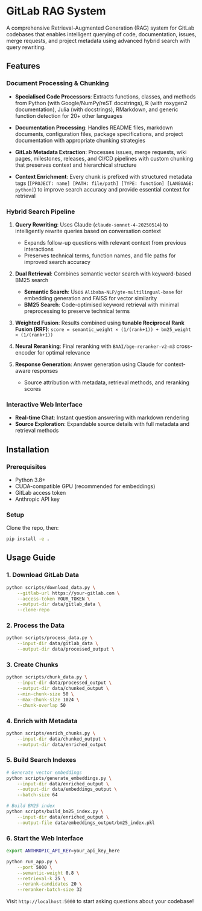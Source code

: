 # GitLab RAG System

A comprehensive Retrieval-Augmented Generation (RAG) system for GitLab codebases that enables intelligent querying of code, documentation, issues, merge requests, and project metadata using advanced hybrid search with query rewriting.

## Features

### **Document Processing & Chunking**

- **Specialised Code Processors**: Extracts functions, classes, and methods from Python (with Google/NumPy/reST docstrings), R (with roxygen2 documentation), Julia (with docstrings), RMarkdown, and generic function detection for 20+ other languages

- **Documentation Processing**: Handles README files, markdown documents, configuration files, package specifications, and project documentation with appropriate chunking strategies

- **GitLab Metadata Extraction**: Processes issues, merge requests, wiki pages, milestones, releases, and CI/CD pipelines with custom chunking that preserves context and hierarchical structure

- **Context Enrichment**: Every chunk is prefixed with structured metadata tags (`[PROJECT: name] [PATH: file/path] [TYPE: function] [LANGUAGE: python]`) to improve search accuracy and provide essential context for retrieval

### **Hybrid Search Pipeline**

1. **Query Rewriting**: Uses Claude (`claude-sonnet-4-20250514`) to intelligently rewrite queries based on conversation context
   - Expands follow-up questions with relevant context from previous interactions
   - Preserves technical terms, function names, and file paths for improved search accuracy

2. **Dual Retrieval**: Combines semantic vector search with keyword-based BM25 search
   - **Semantic Search**: Uses `Alibaba-NLP/gte-multilingual-base` for embedding generation and FAISS for vector similarity
   - **BM25 Search**: Code-optimised keyword retrieval with minimal preprocessing to preserve technical terms

3. **Weighted Fusion**: Results combined using **tunable Reciprocal Rank Fusion (RRF)**: `score = semantic_weight × (1/(rank+1)) + bm25_weight × (1/(rank+1))`

4. **Neural Reranking**: Final reranking with `BAAI/bge-reranker-v2-m3` cross-encoder for optimal relevance

5. **Response Generation**: Answer generation using Claude for context-aware responses
   - Source attribution with metadata, retrieval methods, and reranking scores

### **Interactive Web Interface**
- **Real-time Chat**: Instant question answering with markdown rendering
- **Source Exploration**: Expandable source details with full metadata and retrieval methods

## Installation

### Prerequisites
- Python 3.8+
- CUDA-compatible GPU (recommended for embeddings)
- GitLab access token
- Anthropic API key

### Setup
Clone the repo, then:
```bash
pip install -e .
```

## Usage Guide

### 1. Download GitLab Data
```bash
python scripts/download_data.py \
    --gitlab-url https://your-gitlab.com \
    --access-token YOUR_TOKEN \
    --output-dir data/gitlab_data \
    --clone-repo
```

### 2. Process the Data
```bash
python scripts/process_data.py \
    --input-dir data/gitlab_data \
    --output-dir data/processed_output \
```

### 3. Create Chunks
```bash
python scripts/chunk_data.py \
    --input-dir data/processed_output \
    --output-dir data/chunked_output \
    --min-chunk-size 50 \
    --max-chunk-size 1024 \
    --chunk-overlap 50
```

### 4. Enrich with Metadata
```bash
python scripts/enrich_chunks.py \
    --input-dir data/chunked_output \
    --output-dir data/enriched_output
```

### 5. Build Search Indexes
```bash
# Generate vector embeddings
python scripts/generate_embeddings.py \
    --input-dir data/enriched_output \
    --output-dir data/embeddings_output \
    --batch-size 64

# Build BM25 index
python scripts/build_bm25_index.py \
    --input-dir data/enriched_output \
    --output-file data/embeddings_output/bm25_index.pkl
```

### 6. Start the Web Interface
```bash
export ANTHROPIC_API_KEY=your_api_key_here

python run_app.py \
    --port 5000 \
    --semantic-weight 0.8 \
    --retrieval-k 25 \
    --rerank-candidates 20 \
    --reranker-batch-size 32
```

Visit `http://localhost:5000` to start asking questions about your codebase!
